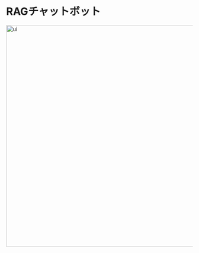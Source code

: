 # RAGチャットボット

<img width="600" alt="ui" src="https://github.com/Git-Yuya/rag-chatbot/assets/84259422/3bfe287c-63a7-427f-bc0c-78e62a7f58bb">
